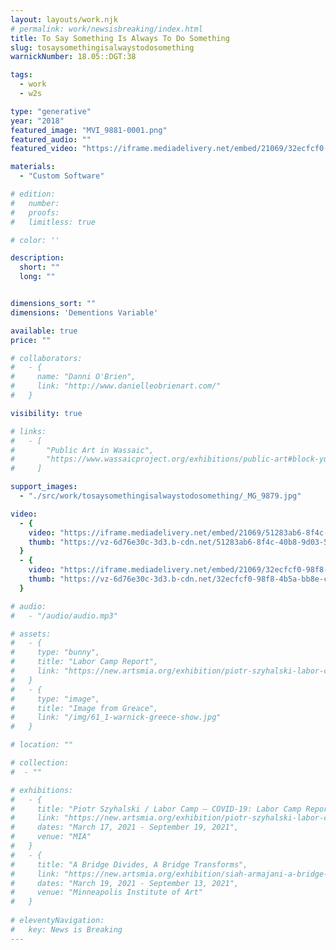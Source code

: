 ```yaml
---
layout: layouts/work.njk
# permalink: work/newsisbreaking/index.html
title: To Say Something Is Always To Do Something
slug: tosaysomethingisalwaystodosomething
warnickNumber: 18.05::DGT:38

tags:
  - work
  - w2s

type: "generative"
year: "2018"
featured_image: "MVI_9881-0001.png"
featured_audio: ""
featured_video: "https://iframe.mediadelivery.net/embed/21069/32ecfcf0-98f8-4b5a-bb8e-c8e83960bbcd?"

materials: 
  - "Custom Software"

# edition: 
#   number: 
#   proofs: 
#   limitless: true

# color: ''

description:
  short: ""
  long: ""


dimensions_sort: ""
dimensions: 'Dementions Variable'

available: true
price: ""

# collaborators:
#   - {
#     name: "Danni O'Brien",
#     link: "http://www.danielleobrienart.com/"
#   }

visibility: true

# links:
#   - [
#       "Public Art in Wassaic",
#       "https://www.wassaicproject.org/exhibitions/public-art#block-yui_3_17_2_1_1635259463800_75918",
#     ]

support_images: 
  - "./src/work/tosaysomethingisalwaystodosomething/_MG_9879.jpg"

video:
  - {
    video: "https://iframe.mediadelivery.net/embed/21069/51283ab6-8f4c-40b8-9d03-58ac4d71df9c",
    thumb: "https://vz-6d76e30c-3d3.b-cdn.net/51283ab6-8f4c-40b8-9d03-58ac4d71df9c/thumbnail.jpg",
  }
  - {
    video: "https://iframe.mediadelivery.net/embed/21069/32ecfcf0-98f8-4b5a-bb8e-c8e83960bbcd",
    thumb: "https://vz-6d76e30c-3d3.b-cdn.net/32ecfcf0-98f8-4b5a-bb8e-c8e83960bbcd/thumbnail.jpg",
  }

# audio:
#   - "/audio/audio.mp3"

# assets: 
#   - {
#     type: "bunny",
#     title: "Labor Camp Report",
#     link: "https://new.artsmia.org/exhibition/piotr-szyhalski-labor-camp-covid-19-labor-camp-report"
#   }
#   - {
#     type: "image",
#     title: "Image from Greace",
#     link: "/img/61_1-warnick-greece-show.jpg"
#   }

# location: ""

# collection:
#  - ""

# exhibitions:
#   - {
#     title: "Piotr Szyhalski / Labor Camp – COVID-19: Labor Camp Report",
#     link: "https://new.artsmia.org/exhibition/piotr-szyhalski-labor-camp-covid-19-labor-camp-report",
#     dates: "March 17, 2021 - September 19, 2021",
#     venue: "MIA"
#   }
#   - {
#     title: "A Bridge Divides, A Bridge Transforms",
#     link: "https://new.artsmia.org/exhibition/siah-armajani-a-bridge-divides-a-bridge-transforms",
#     dates: "March 19, 2021 - September 13, 2021",
#     venue: "Minneapolis Institute of Art"
#   }
  
# eleventyNavigation:
#   key: News is Breaking
---
```

